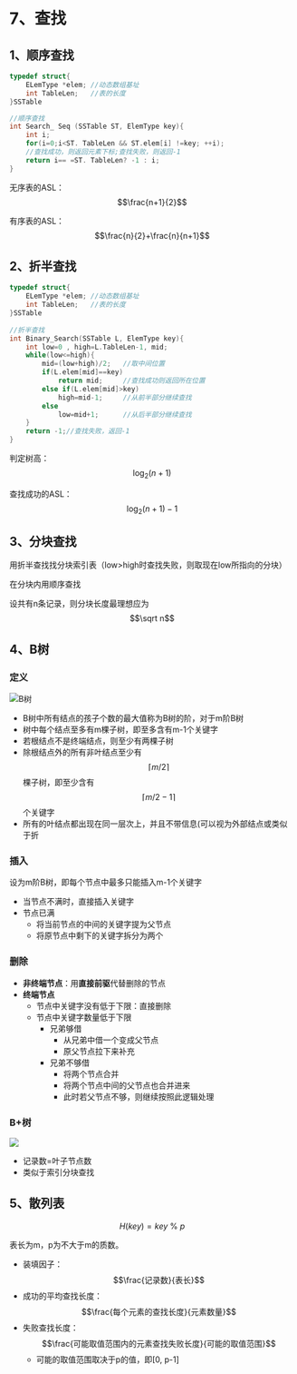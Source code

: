 # 7、查找

## 1、顺序查找

```c
typedef struct{
    ELemType *elem;	//动态数组基址
    int TableLen;	//表的长度
}SSTable

//顺序查找
int Search_ Seq (SSTable ST, ElemType key){
    int i;
    for(i=0;i<ST. TableLen && ST.elem[i] !=key; ++i);
    //查找成功，则返回元素下标;查找失败，则返回-1
    return i== =ST. TableLen? -1 : i;
}

```

无序表的ASL：$$\frac{n+1}{2}$$

有序表的ASL：$$\frac{n}{2}+\frac{n}{n+1}$$

## 2、折半查找

```c
typedef struct{
    ELemType *elem;	//动态数组基址
    int TableLen;	//表的长度
}SSTable
    
//折半查找
int Binary_Search(SSTable L, ElemType key){
    int low=0 , high=L.TableLen-1, mid;
    while(low<=high){
        mid=(low+high)/2;	//取中间位置
        if(L.elem[mid]==key)
        	return mid;		//查找成功则返回所在位置
        else if(L.elem[mid]>key)
        	high=mid-1;		//从前半部分继续查找
        else
        	low=mid+1;		//从后半部分继续查找
    }
    return -1;//查找失败，返回-1
}

```

判定树高：$$\log_{2}(n+1)$$

查找成功的ASL：$$\log_2(n+1)-1$$



## 3、分块查找

用折半查找找分块索引表（low>high时查找失败，则取现在low所指向的分块）

在分块内用顺序查找

设共有n条记录，则分块长度最理想应为$$\sqrt n$$

## 4、B树

### 定义

![B树](.gitbook/assests/B树.png)

- B树中所有结点的孩子个数的最大值称为B树的阶，对于m阶B树
- 树中每个结点至多有m棵子树，即至多含有m-1个关键字
- 若根结点不是终端结点，则至少有两棵子树
- 除根结点外的所有非叶结点至少有$$\lceil m/2\rceil$$棵子树，即至少含有$$\lceil m/2-1\rceil$$个关键字
- 所有的叶结点都出现在同一层次上，并且不带信息(可以视为外部结点或类似于折

### 插入

设为m阶B树，即每个节点中最多只能插入m-1个关键字

- 当节点不满时，直接插入关键字
- 节点已满
  - 将当前节点的中间的关键字提为父节点
  - 将原节点中剩下的关键字拆分为两个



### 删除

- **非终端节点**：用**直接前驱**代替删除的节点
- **终端节点**
  - 节点中关键字没有低于下限：直接删除
  - 节点中关键字数量低于下限
    - 兄弟够借
      - 从兄弟中借一个变成父节点
      - 原父节点拉下来补充
    - 兄弟不够借
      - 将两个节点合并
      - 将两个节点中间的父节点也合并进来
      - 此时若父节点不够，则继续按照此逻辑处理



### B+树

![](.gitbook/assests/B+树.png)

- 记录数=叶子节点数
- 类似于索引分块查找

## 5、散列表

$$
H(key)=key\ \%\ p
$$

表长为m，p为不大于m的质数。

- 装填因子：$$\frac{记录数}{表长}$$
- 成功的平均查找长度：$$\frac{每个元素的查找长度}{元素数量}$$
- 失败查找长度：$$\frac{可能取值范围内的元素查找失败长度}{可能的取值范围}$$
  - 可能的取值范围取决于p的值，即[0, p-1]
